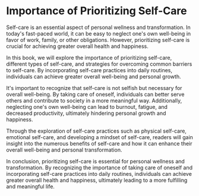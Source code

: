 Importance of Prioritizing Self-Care
==================================================

Self-care is an essential aspect of personal wellness and transformation. In today's fast-paced world, it can be easy to neglect one's own well-being in favor of work, family, or other obligations. However, prioritizing self-care is crucial for achieving greater overall health and happiness.

In this book, we will explore the importance of prioritizing self-care, different types of self-care, and strategies for overcoming common barriers to self-care. By incorporating self-care practices into daily routines, individuals can achieve greater overall well-being and personal growth.

It's important to recognize that self-care is not selfish but necessary for overall well-being. By taking care of oneself, individuals can better serve others and contribute to society in a more meaningful way. Additionally, neglecting one's own well-being can lead to burnout, fatigue, and decreased productivity, ultimately hindering personal growth and happiness.

Through the exploration of self-care practices such as physical self-care, emotional self-care, and developing a mindset of self-care, readers will gain insight into the numerous benefits of self-care and how it can enhance their overall well-being and personal transformation.

In conclusion, prioritizing self-care is essential for personal wellness and transformation. By recognizing the importance of taking care of oneself and incorporating self-care practices into daily routines, individuals can achieve greater overall health and happiness, ultimately leading to a more fulfilling and meaningful life.
